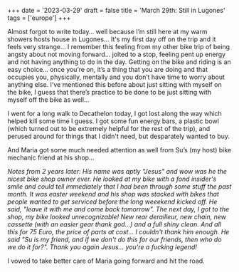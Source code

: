 +++
date = '2023-03-29'
draft = false
title = 'March 29th: Still in Lugones'
tags = ['europe']
+++

Almost forgot to write today… well because I’m still here at my warm showers hosts house in Lugones… It's my first day off on the trip and it feels very strange… I remember this feeling from my other bike trip of being angsty about not moving forward… jolted to a stop, feeling pent up energy and not having anything to do in the day. Getting on the bike and riding is an easy choice… once you’re on, it’s a thing that you are doing and that occupies you, physically, mentally and you don’t have time to worry about anything else. I’ve mentioned this before about just sitting with myself on the bike, I guess that there’s practice to be done to be just sitting with myself off the bike as well…

I went for a long walk to Decathelon today, I got lost along the way which helped kill some time I guess. I got some fun energy bars, a plastic bowl (which turned out to be extremely helpful for the rest of the trip), and perused around for things that I didn't need, but desparately wanted to buy. 

And Maria got some much needed attention as well from Su’s (my host) bike mechanic friend at his shop… 

*Notes from 2 years later: His name was aptly "Jesus" and wow was he the nicest bike shop owner ever. He looked at my bike with a fond insider's smile and could tell immediately that I had been through some stuff the past month. It was easter weekend and his shop was stacked with bikes that people wanted to get serviced before the long weeekend kicked off. He said, "leave it with me and come back tomorrow". The next day, I got to the shop, my bike looked unrecognizable! New rear derailleur, new chain, new cassette (with an easier gear thank god…) and a full shiny clean. And all this for 75 Euro, the price of parts at cost... I couldn't thank him enough. He said "Su is my friend, and if we don't do this for our friends, then who do we do it for?". Thank you again Jesus... you're a fucking legend!*

I vowed to take better care of Maria going forward and hit the road.